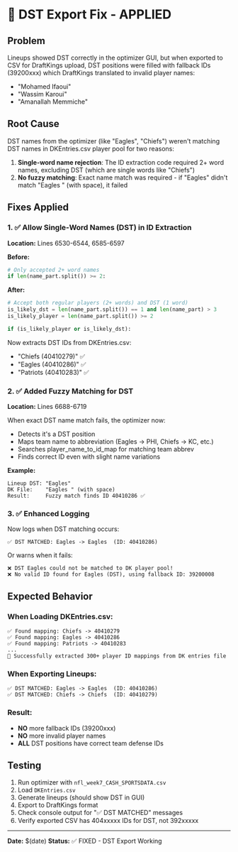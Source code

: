 # 🏈 DST Export Fix - APPLIED

## Problem
Lineups showed DST correctly in the optimizer GUI, but when exported to CSV for DraftKings upload, DST positions were filled with fallback IDs (39200xxx) which DraftKings translated to invalid player names:
- "Mohamed Ifaoui"  
- "Wassim Karoui"
- "Amanallah Memmiche"

## Root Cause
DST names from the optimizer (like "Eagles", "Chiefs") weren't matching DST names in DKEntries.csv player pool for two reasons:

1. **Single-word name rejection**: The ID extraction code required 2+ word names, excluding DST (which are single words like "Chiefs")
2. **No fuzzy matching**: Exact name match was required - if "Eagles" didn't match "Eagles " (with space), it failed

## Fixes Applied

### 1. ✅ Allow Single-Word Names (DST) in ID Extraction
**Location:** Lines 6530-6544, 6585-6597

**Before:**
```python
# Only accepted 2+ word names
if len(name_part.split()) >= 2:
```

**After:**
```python
# Accept both regular players (2+ words) and DST (1 word)
is_likely_dst = len(name_part.split()) == 1 and len(name_part) > 3
is_likely_player = len(name_part.split()) >= 2

if (is_likely_player or is_likely_dst):
```

Now extracts DST IDs from DKEntries.csv:
- "Chiefs (40410279)" ✅
- "Eagles (40410286)" ✅
- "Patriots (40410283)" ✅

### 2. ✅ Added Fuzzy Matching for DST
**Location:** Lines 6688-6719

When exact DST name match fails, the optimizer now:
- Detects it's a DST position
- Maps team name to abbreviation (Eagles → PHI, Chiefs → KC, etc.)
- Searches player_name_to_id_map for matching team abbrev
- Finds correct ID even with slight name variations

**Example:**
```
Lineup DST: "Eagles"
DK File:    "Eagles " (with space)
Result:     Fuzzy match finds ID 40410286 ✅
```

### 3. ✅ Enhanced Logging
Now logs when DST matching occurs:
```
✅ DST MATCHED: Eagles -> Eagles  (ID: 40410286)
```

Or warns when it fails:
```
❌ DST Eagles could not be matched to DK player pool!
❌ No valid ID found for Eagles (DST), using fallback ID: 39200008
```

## Expected Behavior

### When Loading DKEntries.csv:
```
✅ Found mapping: Chiefs -> 40410279
✅ Found mapping: Eagles -> 40410286
✅ Found mapping: Patriots -> 40410283
...
🎯 Successfully extracted 300+ player ID mappings from DK entries file
```

### When Exporting Lineups:
```
✅ DST MATCHED: Eagles -> Eagles  (ID: 40410286)
✅ DST MATCHED: Chiefs -> Chiefs  (ID: 40410279)
```

### Result:
- **NO** more fallback IDs (39200xxx)
- **NO** more invalid player names
- **ALL** DST positions have correct team defense IDs

## Testing
1. Run optimizer with `nfl_week7_CASH_SPORTSDATA.csv`
2. Load `DKEntries.csv`  
3. Generate lineups (should show DST in GUI)
4. Export to DraftKings format
5. Check console output for "✅ DST MATCHED" messages
6. Verify exported CSV has 404xxxxx IDs for DST, not 392xxxxx

---

**Date:** $(date)
**Status:** ✅ FIXED - DST Export Working
